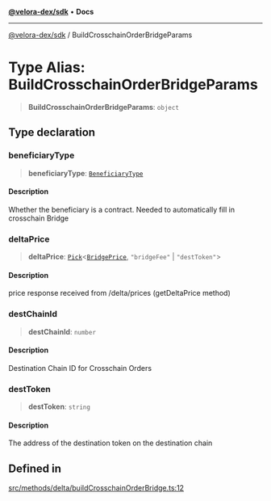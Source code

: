 [**@velora-dex/sdk**](../README.md) • **Docs**

***

[@velora-dex/sdk](../globals.md) / BuildCrosschainOrderBridgeParams

# Type Alias: BuildCrosschainOrderBridgeParams

> **BuildCrosschainOrderBridgeParams**: `object`

## Type declaration

### beneficiaryType

> **beneficiaryType**: [`BeneficiaryType`](../-internal-/type-aliases/BeneficiaryType.md)

#### Description

Whether the beneficiary is a contract. Needed to automatically fill in crosschain Bridge

### deltaPrice

> **deltaPrice**: [`Pick`](../-internal-/type-aliases/Pick.md)\<[`BridgePrice`](BridgePrice.md), `"bridgeFee"` \| `"destToken"`\>

#### Description

price response received from /delta/prices (getDeltaPrice method)

### destChainId

> **destChainId**: `number`

#### Description

Destination Chain ID for Crosschain Orders

### destToken

> **destToken**: `string`

#### Description

The address of the destination token on the destination chain

## Defined in

[src/methods/delta/buildCrosschainOrderBridge.ts:12](https://github.com/VeloraDEX/sdk/blob/master/src/methods/delta/buildCrosschainOrderBridge.ts#L12)
